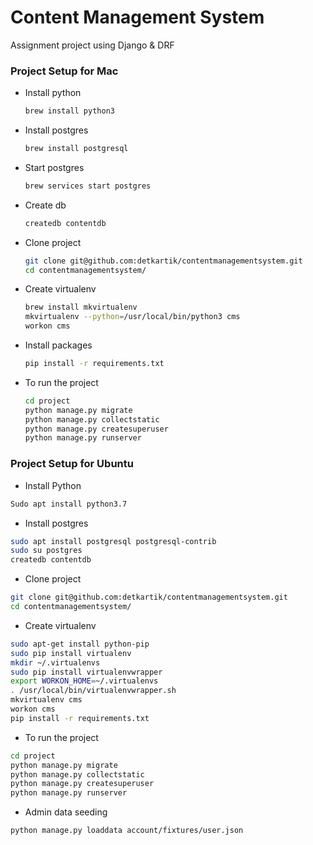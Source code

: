 # Content Management System

Assignment project using Django &amp; DRF

### Project Setup for Mac

- Install python
  ```sh
  brew install python3
  ```
- Install postgres
  ```sh
  brew install postgresql
  ```
- Start postgres
  ```sh
  brew services start postgres
  ```
- Create db
  ```sh
  createdb contentdb
  ```
- Clone project
  ```sh
  git clone git@github.com:detkartik/contentmanagementsystem.git
  cd contentmanagementsystem/
  ```
- Create virtualenv
  ```sh
  brew install mkvirtualenv
  mkvirtualenv --python=/usr/local/bin/python3 cms
  workon cms
  ```
- Install packages
  ```sh
  pip install -r requirements.txt
  ```
- To run the project
  ```sh
  cd project
  python manage.py migrate
  python manage.py collectstatic
  python manage.py createsuperuser
  python manage.py runserver
  ```

### Project Setup for Ubuntu

- Install Python

```sh
Sudo apt install python3.7
```

- Install postgres

```sh
sudo apt install postgresql postgresql-contrib
sudo su postgres
createdb contentdb
```

- Clone project

```sh
git clone git@github.com:detkartik/contentmanagementsystem.git
cd contentmanagementsystem/
```

- Create virtualenv

```sh
sudo apt-get install python-pip
sudo pip install virtualenv
mkdir ~/.virtualenvs
sudo pip install virtualenvwrapper
export WORKON_HOME=~/.virtualenvs
. /usr/local/bin/virtualenvwrapper.sh
mkvirtualenv cms
workon cms
pip install -r requirements.txt
```

- To run the project

```sh
cd project
python manage.py migrate
python manage.py collectstatic
python manage.py createsuperuser
python manage.py runserver
```

- Admin data seeding

```sh
python manage.py loaddata account/fixtures/user.json
```

